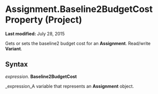 
# Assignment.Baseline2BudgetCost Property (Project)

 **Last modified:** July 28, 2015

Gets or sets the baseline2 budget cost for an  **Assignment**. Read/write  **Variant**.

## Syntax

 _expression_. **Baseline2BudgetCost**

 _expression_A variable that represents an  **Assignment** object.

